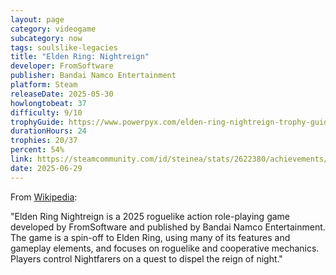 ```yaml
---
layout: page
category: videogame
subcategory: now
tags: soulslike-legacies
title: "Elden Ring: Nightreign"
developer: FromSoftware
publisher: Bandai Namco Entertainment
platform: Steam
releaseDate: 2025-05-30
howlongtobeat: 37
difficulty: 9/10
trophyGuide: https://www.powerpyx.com/elden-ring-nightreign-trophy-guide-roadmap/
durationHours: 24
trophies: 20/37
percent: 54%
link: https://steamcommunity.com/id/steinea/stats/2622380/achievements/
date: 2025-06-29
---
```


From [Wikipedia](https://en.wikipedia.org/wiki/Elden_Ring_Nightreign):

"Elden Ring Nightreign is a 2025 roguelike action role-playing game developed by FromSoftware and published by Bandai Namco Entertainment. The game is a spin-off to Elden Ring, using many of its features and gameplay elements, and focuses on roguelike and cooperative mechanics. Players control Nightfarers on a quest to dispel the reign of night."
